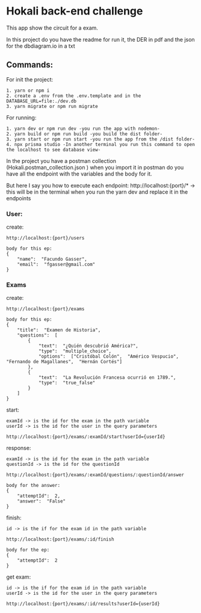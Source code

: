 # Hokali back-end challenge
This app show the circuit for a exam.

In this project do you have the readme for run it, the DER in pdf and the json for the dbdiagram.io in a txt

## Commands:
For init the project: 
		
    1. yarn or npm i
    2. create a .env from the .env.template and in the DATABASE_URL=file:./dev.db
    3. yarn migrate or npm run migrate  

For running: 

    1. yarn dev or npm run dev -you run the app with nodemon-
    2. yarn build or npm run build -you build the dist folder-
    3. yarn start or npm run start -you run the app from the /dist folder-
    4. npx prisma studio -In another terminal you run this command to open the localhost to see database view-

In the project you have a postman collection (Hokali.postman_collection.json	) when you import it in postman do you have all the endpoint with the variables and the body for it.

But here I say you how to execute each endpoint:
http://localhost:{port}/* -> this will be in the terminal when you run the yarn dev and replace it in the endpoints
### User:

create:

	http://localhost:{port}/users
	
	body for this ep: 
	{
		"name":  "Facundo Gasser",
		"email":  "fgasser@gmail.com"
	}
### Exams
create:

	http://localhost:{port}/exams
	
	body for this ep:
	{
		"title":  "Examen de Historia",
		"questions":  [
			{
				"text":  "¿Quién descubrió América?",
				"type":  "multiple_choice",
				"options":  ["Cristóbal Colón",  "Américo Vespucio",  "Fernando de Magallanes",  "Hernán Cortés"]
			},
			{
				"text":  "La Revolución Francesa ocurrió en 1789.",
				"type":  "true_false"
			}
		]
	}

start:

	examId -> is the id for the exam in the path variable
	userId -> is the id for the user in the query parameters
		
	http://localhost:{port}/exams/:examId/start?userId={userId}

response: 
		
	examId -> is the id for the exam in the path variable
	questionId -> is the id for the questionId
	
	http://localhost:{port}/exams/:examId/questions/:questionId/answer

	body for the answer:
	{
		"attemptId":  2,
		"answer":  "False"
	}

finish:

	id -> is the if for the exam id in the path variable
	
	http://localhost:{port}/exams/:id/finish
		
	body for the ep:
	{
		"attemptId":  2
	}

get exam:
	
	id -> is the if for the exam id in the path variable
	userId -> is the id for the user in the query parameters
 
	http://localhost:{port}/exams/:id/results?userId={userId}



